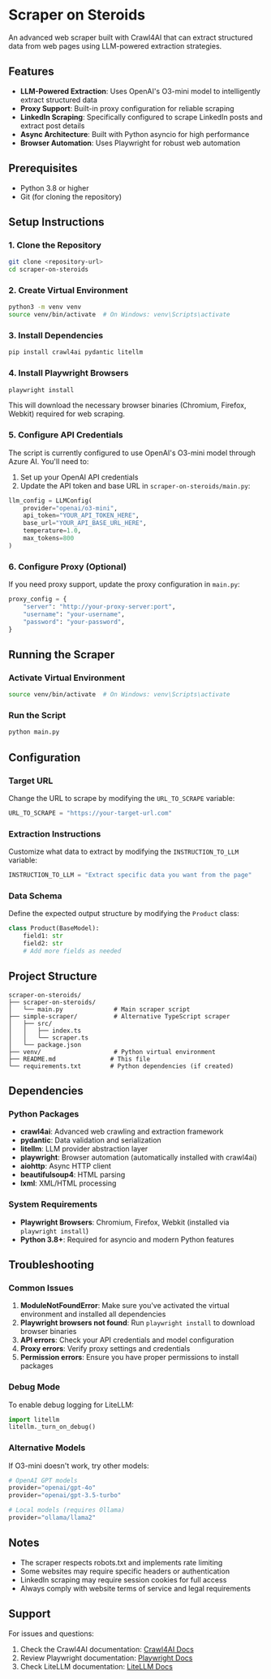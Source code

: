 # Scraper on Steroids

An advanced web scraper built with Crawl4AI that can extract structured data from web pages using LLM-powered extraction strategies.

## Features

- **LLM-Powered Extraction**: Uses OpenAI's O3-mini model to intelligently extract structured data
- **Proxy Support**: Built-in proxy configuration for reliable scraping
- **LinkedIn Scraping**: Specifically configured to scrape LinkedIn posts and extract post details
- **Async Architecture**: Built with Python asyncio for high performance
- **Browser Automation**: Uses Playwright for robust web automation

## Prerequisites

- Python 3.8 or higher
- Git (for cloning the repository)

## Setup Instructions

### 1. Clone the Repository
```bash
git clone <repository-url>
cd scraper-on-steroids
```

### 2. Create Virtual Environment
```bash
python3 -m venv venv
source venv/bin/activate  # On Windows: venv\Scripts\activate
```

### 3. Install Dependencies
```bash
pip install crawl4ai pydantic litellm
```

### 4. Install Playwright Browsers
```bash
playwright install
```

This will download the necessary browser binaries (Chromium, Firefox, Webkit) required for web scraping.

### 5. Configure API Credentials

The script is currently configured to use OpenAI's O3-mini model through Azure AI. You'll need to:

1. Set up your OpenAI API credentials
2. Update the API token and base URL in `scraper-on-steroids/main.py`:

```python
llm_config = LLMConfig(
    provider="openai/o3-mini",
    api_token="YOUR_API_TOKEN_HERE",
    base_url="YOUR_API_BASE_URL_HERE",
    temperature=1.0,
    max_tokens=800
)
```

### 6. Configure Proxy (Optional)

If you need proxy support, update the proxy configuration in `main.py`:

```python
proxy_config = {
    "server": "http://your-proxy-server:port",
    "username": "your-username",
    "password": "your-password",
}
```

## Running the Scraper

### Activate Virtual Environment
```bash
source venv/bin/activate  # On Windows: venv\Scripts\activate
```

### Run the Script
```bash
python main.py
```

## Configuration

### Target URL
Change the URL to scrape by modifying the `URL_TO_SCRAPE` variable:

```python
URL_TO_SCRAPE = "https://your-target-url.com"
```

### Extraction Instructions
Customize what data to extract by modifying the `INSTRUCTION_TO_LLM` variable:

```python
INSTRUCTION_TO_LLM = "Extract specific data you want from the page"
```

### Data Schema
Define the expected output structure by modifying the `Product` class:

```python
class Product(BaseModel):
    field1: str
    field2: str
    # Add more fields as needed
```

## Project Structure

```
scraper-on-steroids/
├── scraper-on-steroids/
│   └── main.py              # Main scraper script
├── simple-scraper/          # Alternative TypeScript scraper
│   ├── src/
│   │   ├── index.ts
│   │   └── scraper.ts
│   └── package.json
├── venv/                    # Python virtual environment
├── README.md               # This file
└── requirements.txt        # Python dependencies (if created)
```

## Dependencies

### Python Packages
- **crawl4ai**: Advanced web crawling and extraction framework
- **pydantic**: Data validation and serialization
- **litellm**: LLM provider abstraction layer
- **playwright**: Browser automation (automatically installed with crawl4ai)
- **aiohttp**: Async HTTP client
- **beautifulsoup4**: HTML parsing
- **lxml**: XML/HTML processing

### System Requirements
- **Playwright Browsers**: Chromium, Firefox, Webkit (installed via `playwright install`)
- **Python 3.8+**: Required for asyncio and modern Python features

## Troubleshooting

### Common Issues

1. **ModuleNotFoundError**: Make sure you've activated the virtual environment and installed all dependencies
2. **Playwright browsers not found**: Run `playwright install` to download browser binaries
3. **API errors**: Check your API credentials and model configuration
4. **Proxy errors**: Verify proxy settings and credentials
5. **Permission errors**: Ensure you have proper permissions to install packages

### Debug Mode
To enable debug logging for LiteLLM:
```python
import litellm
litellm._turn_on_debug()
```

### Alternative Models
If O3-mini doesn't work, try other models:
```python
# OpenAI GPT models
provider="openai/gpt-4o"
provider="openai/gpt-3.5-turbo"

# Local models (requires Ollama)
provider="ollama/llama2"
```

## Notes

- The scraper respects robots.txt and implements rate limiting
- Some websites may require specific headers or authentication
- LinkedIn scraping may require session cookies for full access
- Always comply with website terms of service and legal requirements

## Support

For issues and questions:
1. Check the Crawl4AI documentation: [Crawl4AI Docs](https://crawl4ai.com)
2. Review Playwright documentation: [Playwright Docs](https://playwright.dev)
3. Check LiteLLM documentation: [LiteLLM Docs](https://docs.litellm.ai)
